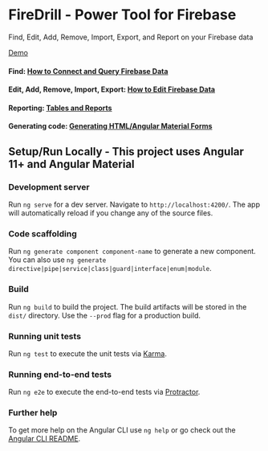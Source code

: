 # FireDrill - Power Tool for Firebase

Find, Edit, Add, Remove, Import, Export, and Report on your Firebase data

[Demo](https://firedrill-74829.firebaseapp.com/)

#### Find: [How to Connect and Query Firebase Data](https://dev.to/scottlepp/introducing-firedrill---power-tools-for-firebase-g9f)

#### Edit, Add, Remove, Import, Export: [How to Edit Firebase Data](https://dev.to/scottlepp/super-easy-firebase-data-editing-with-firedrill-4j9d)

#### Reporting: [Tables and Reports](https://dev.to/scottlepp/firebase---tables--reports-4ibh)

#### Generating code: [Generating HTML/Angular Material Forms](https://dev.to/scottlepp/generating-beautiful-html-forms-with-firedrill-3hgp)


## Setup/Run Locally - This project uses Angular 11+ and Angular Material

### Development server

Run `ng serve` for a dev server. Navigate to `http://localhost:4200/`. The app will automatically reload if you change any of the source files.

### Code scaffolding

Run `ng generate component component-name` to generate a new component. You can also use `ng generate directive|pipe|service|class|guard|interface|enum|module`.

### Build

Run `ng build` to build the project. The build artifacts will be stored in the `dist/` directory. Use the `--prod` flag for a production build.

### Running unit tests

Run `ng test` to execute the unit tests via [Karma](https://karma-runner.github.io).

### Running end-to-end tests

Run `ng e2e` to execute the end-to-end tests via [Protractor](http://www.protractortest.org/).

### Further help

To get more help on the Angular CLI use `ng help` or go check out the [Angular CLI README](https://github.com/angular/angular-cli/blob/master/README.md).
